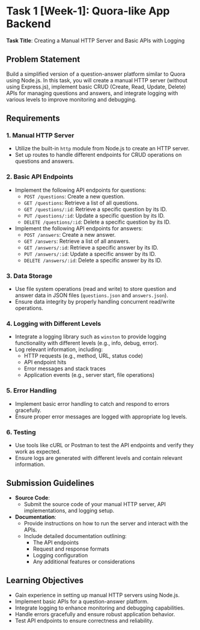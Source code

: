 # Task 1 [Week-1]: Quora-like App Backend

**Task Title**: Creating a Manual HTTP Server and Basic APIs with Logging

## Problem Statement
Build a simplified version of a question-answer platform similar to Quora using Node.js. In this task, you will create a manual HTTP server (without using Express.js), implement basic CRUD (Create, Read, Update, Delete) APIs for managing questions and answers, and integrate logging with various levels to improve monitoring and debugging.

## Requirements

### 1. Manual HTTP Server
- Utilize the built-in `http` module from Node.js to create an HTTP server.
- Set up routes to handle different endpoints for CRUD operations on questions and answers.

### 2. Basic API Endpoints
- Implement the following API endpoints for questions:
  - `POST /questions`: Create a new question.
  - `GET /questions`: Retrieve a list of all questions.
  - `GET /questions/:id`: Retrieve a specific question by its ID.
  - `PUT /questions/:id`: Update a specific question by its ID.
  - `DELETE /questions/:id`: Delete a specific question by its ID.
- Implement the following API endpoints for answers:
  - `POST /answers`: Create a new answer.
  - `GET /answers`: Retrieve a list of all answers.
  - `GET /answers/:id`: Retrieve a specific answer by its ID.
  - `PUT /answers/:id`: Update a specific answer by its ID.
  - `DELETE /answers/:id`: Delete a specific answer by its ID.

### 3. Data Storage
- Use file system operations (read and write) to store question and answer data in JSON files (`questions.json` and `answers.json`).
- Ensure data integrity by properly handling concurrent read/write operations.

### 4. Logging with Different Levels
- Integrate a logging library such as `winston` to provide logging functionality with different levels (e.g., info, debug, error).
- Log relevant information, including:
  - HTTP requests (e.g., method, URL, status code)
  - API endpoint hits
  - Error messages and stack traces
  - Application events (e.g., server start, file operations)

### 5. Error Handling
- Implement basic error handling to catch and respond to errors gracefully.
- Ensure proper error messages are logged with appropriate log levels.

### 6. Testing
- Use tools like cURL or Postman to test the API endpoints and verify they work as expected.
- Ensure logs are generated with different levels and contain relevant information.

## Submission Guidelines
- **Source Code**:
  - Submit the source code of your manual HTTP server, API implementations, and logging setup.
- **Documentation**:
  - Provide instructions on how to run the server and interact with the APIs.
  - Include detailed documentation outlining:
    - The API endpoints
    - Request and response formats
    - Logging configuration
    - Any additional features or considerations

## Learning Objectives
- Gain experience in setting up manual HTTP servers using Node.js.
- Implement basic APIs for a question-answer platform.
- Integrate logging to enhance monitoring and debugging capabilities.
- Handle errors gracefully and ensure robust application behavior.
- Test API endpoints to ensure correctness and reliability.
